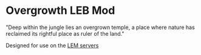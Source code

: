 # Overgrowth LEB Mod

"Deep within the jungle lies an overgrown temple, a place where nature has reclaimed its rightful place as ruler of the land."

Designed for use on the [LEM servers](http://minigames.derpbox.xyz/) 
